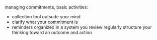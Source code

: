 
managing commitments, basic activities:
- collection tool outsude your mind
- clarify what your commitment is
- reminders organized in a system you review regularly
structure your thinking toward an outcome and action